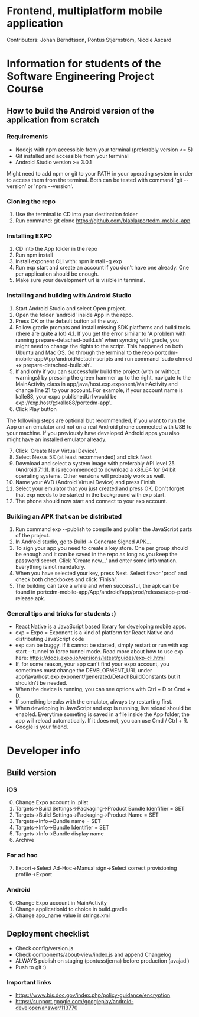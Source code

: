 # Frontend, multiplatform mobile application
Contributors: 
Johan Berndtsson, Pontus Stjernström, Nicole Ascard

# Information for students of the Software Engineering Project Course
## How to build the Android version of the application from scratch
### Requirements
* Nodejs with npm accessible from your terminal (preferably version <= 5)
* Git installed and accessible from your terminal
* Android Studio version >= 3.0.1

Might need to add npm or git to your PATH in your operating system in order to access
them from the terminal. Both can be tested with command 'git --version' or 'npm --version'.

### Cloning the repo
1. Use the terminal to CD into your destination folder
2. Run command: git clone https://github.com/blabla/portcdm-mobile-app

### Installing EXPO
1. CD into the App folder in the repo
2. Run npm install
3. Install exponent CLI with: npm install -g exp
4. Run exp start and create an account if you don't have one already. One per application should be enough.
5. Make sure your development url is visible in terminal.

### Installing and building with Android Studio
1. Start Android Studio and select Open project.
2. Open the folder 'android' inside App in the repo.
3. Press OK or the default button all the way.
4. Follow gradle prompts and install missing SDK platforms and build tools. (there are quite a lot)
4.1. If you get the error similar to 'A problem with running prepare-detached-build.sh' when syncing with gradle, you might need to change the rights to the script. This happened on both Ubuntu and Mac OS. Go through the terminal to the repo portcdm-mobile-app/App/android/detach-scripts and run command 'sudo chmod +x prepare-detached-build.sh'.
5. If and only if you can successfully build the project (with or without warnings) by pressing the green hammer up to the right, navigate to the MainActivity class in app/java/host.exp.exponent/MainActivity and change line 21 to your account. For example, if your account name is kalle88, your expo publishedUrl would be exp://exp.host/@kalle88/portcdm-app'.
6. Click Play button

The following steps are optional but recommended, if you want to run the App on an emulator and not on a real Android phone connected with USB to your machine. If you previously have developed 
Android apps you also might have an installed emulator already.

7. Click 'Create New Virtual Device'.
8. Select Nexus 5X (at least recommended) and click Next
9. Download and select a system image with preferably API level 25 (Android 7.1.1). It is recommended to download a x86_64 for 64 bit operating systems. Other versions will probably work as well.
10. Name your AVD (Android Virtual Device) and press Finish.
11. Select your emulator that you just created and press OK. Don't forget that exp needs to be started in the background with exp start.
12. The phone should now start and connect to your exp account.

### Building an APK that can be distributed
1. Run command exp --publish to compile and publish the JavaScript parts of the project.
2. In Android studio, go to Build -> Generate Signed APK...
3. To sign your app you need to create a key store. One per group should be enough and it can be saved in the repo as long as you keep the password secret. Click 'Create new...' and enter some information. Everything is not mandatory.
4. When you have selected your key, press Next. Select flavor 'prod' and check both checkboxes and click 'Finish'.
5. The building can take a while and when successful, the apk can be found in portcdm-mobile-app/App/android/app/prod/release/app-prod-release.apk.

### General tips and tricks for students :)
* React Native is a JavaScript based library for developing mobile apps.
* exp = Expo = Exponent is a kind of platform for React Native and distributing JavaScript code
* exp can be buggy. If it cannot be started, simply restart or run with exp start --tunnel to force tunnel mode. Read more about how to use exp here: https://docs.expo.io/versions/latest/guides/exp-cli.html
* If, for some reason, your app can't find your expo account, you sometimes must change the DEVELOPMENT_URL under app/java/host.exp.exponent/generated/DetachBuildConstants but it shouldn't be needed.
* When the device is running, you can see options with Ctrl + D or Cmd + D.
* If something breaks with the emulator, always try restarting first.
* When developing in JavaScript and exp is running, live reload should be enabled. Everytime someting is saved in a file inside the App folder, the app will reload automatically. If it does not, you can use Cmd / Ctrl + R. 
* Google is your friend.



# Developer info
## Build version
### iOS
0. Change Expo account in .plist
1. Targets->Build Settings->Packaging->Product Bundle Idenfifier = SET
2. Targets->Build Settings->Packaging->Product Name = SET
3. Targets->Info->Bundle name = SET
4. Targets->Info->Bundle Identifier = SET
5. Targets->Info->Bundle display name
6. Archive
### For ad hoc
7. Export->Select Ad-Hoc->Manual sign->Select correct provisioning profile->Export

### Android
0. Change Expo account in MainActivity
1. Change applicationId to choice in build.gradle
2. Change app_name value in strings.xml

## Deployment checklist
* Check config/version.js
* Check components/about-view/index.js and append Changelog
* ALWAYS publish on staging (pontusstjerna) before production (avajadi)
* Push to git :)

### Important links
* https://www.bis.doc.gov/index.php/policy-guidance/encryption
* https://support.google.com/googleplay/android-developer/answer/113770
